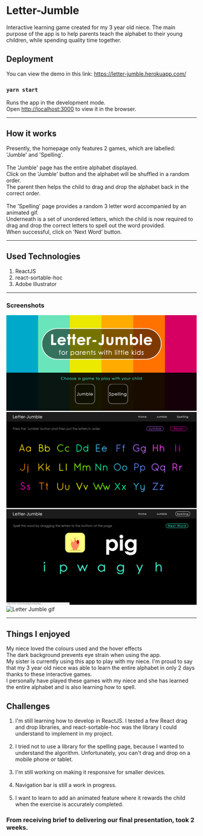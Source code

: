 # Letter-Jumble
Interactive learning game created for my 3 year old niece.
The main purpose of the app is to help parents teach the alphabet to their 
young children, while spending quality time together.

## Deployment
You can view the demo in this link:
https://letter-jumble.herokuapp.com/

### `yarn start`

Runs the app in the development mode.<br />
Open [http://localhost:3000](http://localhost:3000) to view it in the browser.

---

## How it works

Presently, the homepage only features 2 games, which are labelled: 'Jumble' and 'Spelling'.<br>
<br>
The 'Jumble' page has the entire alphabet displayed.<br>
Click on the 'Jumble' button and the alphabet will be shuffled in a random order.<br>
The parent then helps the child to drag and drop the alphabet back in the correct order.
<br><br>
The 'Spelling' page provides a random 3 letter word accompanied by an 
animated gif.<br>
Underneath is a set of unordered letters, which the child is now required
to drag and drop the correct letters to spell out the word provided.<br>
When successful, click on 'Next Word' button.

---

## Used Technologies

1) ReactJS
2) react-sortable-hoc
3) Adobe Illustrator

---

### Screenshots

![Letter-Jumble homepage](./public/screenshots/Homepage.png)
![Jumble page](./public/screenshots/Jumble1.png)
![Spelling page](./public/screenshots/Spelling.png)
![Letter Jumble gif](https://lillianluzinsky.github.io/website/images/Jumble/Jumble.gif)

---

## Things I enjoyed

My niece loved the colours used and the hover effects<br>
The dark background prevents eye strain when using the app.<br>
My sister is currently using this app to play with my niece.
I'm proud to say that my 3 year old niece was able to learn the entire alphabet
in only 2 days thanks to these interactive games.<br>
I personally have played these games with my niece and she
has learned the entire alphabet and is also learning how to spell.


## Challenges

1) I'm still learning how to develop in ReactJS. I tested a few React drag and drop
libraries, and react-sortable-hoc was the library I could understand to implement
in my project.<br><br>
2) I tried not to use a library for the spelling page, because I wanted to understand 
the algorithm. Unfortunately, you can't drag and drop on a mobile phone or tablet.<br><br>
3) I'm still working on making it responsive for smaller devices.<br><br>
4) Navigation bar is still a work in progress.<br><br>
5) I want to learn to add an animated feature where it rewards the child 
when the exercise is accurately completed.

### From receiving brief to delivering our final presentation, took 2 weeks.